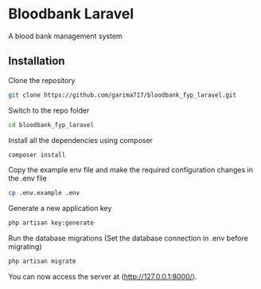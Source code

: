 
# Bloodbank Laravel  
A blood bank management system

## Installation

Clone the repository
```bash
git clone https://github.com/garima717/bloodbank_fyp_laravel.git
```
Switch to the repo folder
```bash
cd bloodbank_fyp_laravel
```
Install all the dependencies using composer
```bash
composer install
```
Copy the example env file and make the required configuration changes in the .env file
```bash
cp .env.example .env
```
Generate a new application key
```bash
php artisan key:generate
```
Run the database migrations (Set the database connection in .env before migrating)
```bash
php artisan migrate
```
You can now access the server at (http://127.0.0.1:8000/).
